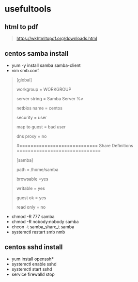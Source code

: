 # usefultools
## html to pdf
> https://wkhtmltopdf.org/downloads.html

## centos samba install
* yum -y install samba samba-client
* vim smb.conf
> [global]
> 
> workgroup = WORKGROUP
> 
> server string = Samba Server %v
> 
> netbios name = centos
> 
> security = user
> 
> map to guest = bad user
> 
> dns proxy = no
> 
> #============================ Share Definitions ============================== 
> 
> [samba]
> 
> path = /home/samba
> 
> browsable =yes
> 
> writable = yes
> 
> guest ok = yes
> 
> read only = no

* chmod -R 777 samba
* chmod -R nobody:nobody samba
* chcon -t samba_share_t samba
* systemctl restart smb nmb


## centos sshd install
* yum install openssh*
* systemctl enable sshd 
* systemctl start sshd
* service firewalld stop
